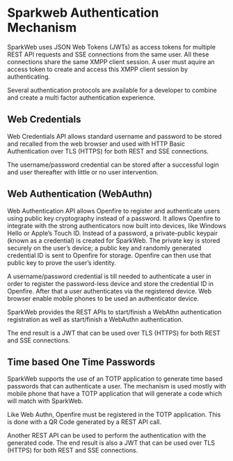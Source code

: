 # Sparkweb Authentication Mechanism

SparkWeb uses JSON Web Tokens (JWTs) as access tokens for multiple REST API requests and SSE connections from the same user. All these connections share the same XMPP client session.  A user must aquire an access token to create and access this XMPP client session by authenticating.

Several authentication protocols are available for a developer to combine and create a multi factor authentication experience.

## Web Credentials
Web Credentials API allows standard username and password to be stored and recalled from the web browser and used with HTTP Basic Authentication over TLS (HTTPS) for both REST and SSE connections.

The username/password credential can be stored after a successful login and user thereafter with little or no user intervention.

## Web Authentication (WebAuthn)
Web Authentication API allows Openfire to register and authenticate users using public key cryptography instead of a password. It allows Openfire to integrate with the strong authenticators now built into devices, like Windows Hello or Apple’s Touch ID. Instead of a password, a private-public keypair (known as a credential) is created for SparkWeb. The private key is stored securely on the user’s device; a public key and randomly generated credential ID is sent to Openfire for storage. Openfire can then use that public key to prove the user’s identity.

A username/password credential is till needed to authenticate a user in order to register the password-less device and store the credential ID in Openfire. After that a user authenticates via the registered device. Web browser enable mobile phones to be used an authenticator device.

SparkWeb provides the REST APIs to start/finish a WebAthn authentication registration as well as start/finish a WebAuthn authentication.

The end result is a JWT that can be used over TLS (HTTPS) for both REST and SSE connections.

## Time based One Time Passwords
SparkWeb supports the use of an TOTP application to generate time based passwords that can authenticate a user. The mechanism is used mostly with mobile phone that have a TOTP application that will generate a code which will match with SparkWeb.

Like Web Authn, Openfire must be registered in the TOTP application. This is done with a QR Code generated by a REST API call.

Another REST API can be used to perform the authentication with the generated code. The end result is also a JWT that can be used over TLS (HTTPS) for both REST and SSE connections.

